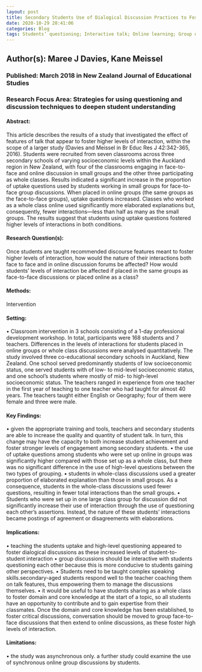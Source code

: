 ```yaml
---
layout: post
title: Secondary Students Use of Dialogical Discussion Practices to Foster Greater Interaction
date: 2020-10-29 20:41:06
categories: Blog
tags: Students’ questioning; Interactive talk; Online learning; Group discussions; Secondary education, dialogic
---
```


## Author(s): Maree J Davies, Kane Meissel

### Published: March 2018 in New Zealand Journal of Educational Studies

### Research Focus Area: Strategies for using questioning and discussion techniques to deepen student understanding

#### Abstract:
This article describes the results of a study that investigated the effect of features of talk that appear to foster higher levels of interaction, within the scope of a larger study (Davies and Meissel in Br Educ Res J 42:342-365, <xref>2016</xref>). Students were recruited from seven classrooms across three secondary schools of varying socioeconomic levels within the Auckland region in New Zealand, with four of the classrooms engaging in face-to-face and online discussion in small groups and the other three participating as whole classes. Results indicated a significant increase in the proportion of uptake questions used by students working in small groups for face-to-face group discussions. When placed in online groups (the same groups as the face-to-face groups), uptake questions increased. Classes who worked as a whole class online used significantly more elaborated explanations but, consequently, fewer interactions—less than half as many as the small groups. The results suggest that students using uptake questions fostered higher levels of interactions in both conditions.


#### Research Question(s):
Once students are taught recommended discourse features meant to foster higher levels of interaction, how would the nature of their interactions both face to face and in online discussion forums be affected? How would students’ levels of interaction be affected if placed in the same groups as face-to-face discussions or placed online as a class?


#### Methods:
Intervention


#### Setting:
• Classroom intervention in 3 schools consisting of a 1-day professional development workshop. In total, participants were 168 students and 7 teachers. Differences in the levels of interactions for students placed in online groups or whole class discussions were analysed quantitatively.  The study involved three co-educational secondary schools in Auckland, New Zealand. One school served predominantly students of low socioeconomic status, one served students with of low- to mid-level socioeconomic status, and one school’s students where mostly of mid- to high-level socioeconomic status. The teachers ranged in experience from one teacher in the first year of teaching to one teacher who had taught for almost 40 years. The teachers taught either English or Geography; four of them were female and three were male. 


#### Key Findings:
• given the appropriate training and tools, teachers and secondary students are able to increase the quality and quantity of student talk. In turn, this change may have the capacity to both increase student achievement and foster stronger levels of engagement among secondary students. • the use of uptake questions among students who were set up online in groups was significantly higher compared with those set up as a whole class, but there was no significant difference in the use of high-level questions between the two types of grouping. • students in whole-class discussions used a greater proportion of elaborated explanation than those in small groups. As a consequence, students in the whole-class discussions used fewer questions, resulting in fewer total interactions than the small groups. • Students who were set up in one large class group for discussion did not significantly increase their use of interaction through the use of questioning each other’s assertions. Instead, the nature of these students’ interactions became postings of agreement or disagreements with elaborations. 


#### Implications:
• teaching the students uptake and high-level questioning appeared to foster dialogical discussions as these increased levels of student-to-student interaction • group discussions should be interactive with students questioning each other because this is more conducive to students gaining other perspectives. • Students need to be taught complex speaking skills.secondary-aged students respond well to the teacher coaching them on talk features, thus empowering them to manage the discussions themselves. • it would be useful to have students sharing as a whole class to foster domain and core knowledge at the start of a topic, so all students have an opportunity to contribute and to gain expertise from their classmates. Once the domain and core knowledge has been established, to foster critical discussions, conversation should be moved to group face-to-face discussions that then extend to online discussions, as these foster high levels of interaction. 


#### Limitations:
• the study was asynchronous only. a further  study could examine the use of synchronous online group discussions by students.


